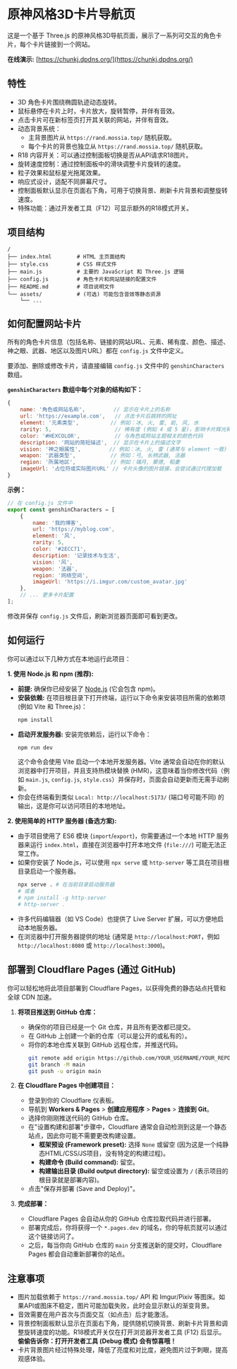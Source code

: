 # 原神风格3D卡片导航页

这是一个基于 Three.js 的原神风格3D导航页面，展示了一系列可交互的角色卡片，每个卡片链接到一个网站。

**在线演示:** [https://chunkj.dpdns.org/](https://chunkj.dpdns.org/)

## 特性

- 3D 角色卡片围绕椭圆轨迹动态旋转。
- 鼠标悬停在卡片上时，卡片放大，旋转暂停，并伴有音效。
- 点击卡片可在新标签页打开其关联的网站，并伴有音效。
- 动态背景系统：
    - 主背景图片从 `https://rand.mossia.top/` 随机获取。
    - 每个卡片的背景也独立从 `https://rand.mossia.top/` 随机获取。
- R18 内容开关：可以通过控制面板切换是否从API请求R18图片。
- 旋转速度控制：通过控制面板中的滑块调整卡片旋转的速度。
- 粒子效果和鼠标星光拖尾效果。
- 响应式设计，适配不同屏幕尺寸。
- 控制面板默认显示在页面右下角，可用于切换背景、刷新卡片背景和调整旋转速度。
- 特殊功能：通过开发者工具（F12）可显示额外的R18模式开关。

## 项目结构

```
/
├── index.html        # HTML 主页面结构
├── style.css         # CSS 样式文件
├── main.js           # 主要的 JavaScript 和 Three.js 逻辑
├── config.js         # 角色卡片和网站链接的配置文件
├── README.md         # 项目说明文件
└── assets/           # (可选) 可能包含音效等静态资源
    └── ...
```

## 如何配置网站卡片

所有的角色卡片信息（包括名称、链接的网站URL、元素、稀有度、颜色、描述、神之眼、武器、地区以及图片URL）都在 `config.js` 文件中定义。

要添加、删除或修改卡片，请直接编辑 `config.js` 文件中的 `genshinCharacters` 数组。

**`genshinCharacters` 数组中每个对象的结构如下：**

```javascript
{
    name: '角色或网站名称',         // 显示在卡片上的名称
    url: 'https://example.com',   // 点击卡片后跳转的网址
    element: '元素类型',          // 例如：冰, 火, 雷, 岩, 风, 水
    rarity: 5,                    // 稀有度 (例如 4 或 5 星)，影响卡片辉光和样式
    color: '#HEXCOLOR',           // 与角色或网站主题相关的颜色代码
    description: '网站的简短描述',  // 显示在卡片上的描述文字
    vision: '神之眼属性',         // 例如：冰, 火, 雷 (通常与 element 一致)
    weapon: '武器类型',           // 例如：弓, 长柄武器, 法器
    region: '所属地区',           // 例如：璃月, 蒙德, 稻妻
    imageUrl: '占位符或实际图片URL' // 卡片头像的图片链接，会尝试通过代理加载
}
```

**示例：**

```javascript
// 在 config.js 文件中
export const genshinCharacters = [
    {
        name: '我的博客',
        url: 'https://myblog.com',
        element: '风',
        rarity: 5,
        color: '#2ECC71',
        description: '记录技术与生活',
        vision: '风',
        weapon: '法器',
        region: '网络空间',
        imageUrl: 'https://i.imgur.com/custom_avatar.jpg'
    },
    // ... 更多卡片配置
];
```

修改并保存 `config.js` 文件后，刷新浏览器页面即可看到更改。

## 如何运行

你可以通过以下几种方式在本地运行此项目：

**1. 使用 Node.js 和 npm (推荐):**

   *   **前提:** 确保你已经安装了 [Node.js](https://nodejs.org/) (它会包含 npm)。
   *   **安装依赖:** 在项目根目录下打开终端，运行以下命令来安装项目所需的依赖项 (例如 Vite 和 Three.js)：
       ```bash
       npm install
       ```
   *   **启动开发服务器:** 安装完依赖后，运行以下命令：
       ```bash
       npm run dev
       ```
       这个命令会使用 Vite 启动一个本地开发服务器。Vite 通常会自动在你的默认浏览器中打开项目，并且支持热模块替换 (HMR)，这意味着当你修改代码（例如 `main.js`, `config.js`, `style.css`）并保存时，页面会自动更新而无需手动刷新。
   *   你会在终端看到类似 `Local: http://localhost:5173/` (端口号可能不同) 的输出，这是你可以访问项目的本地地址。

**2. 使用简单的 HTTP 服务器 (备选方案):**

   *   由于项目使用了 ES6 模块 (`import`/`export`)，你需要通过一个本地 HTTP 服务器来运行 `index.html`，直接在浏览器中打开本地文件 (`file:///`) 可能无法正常工作。
   *   如果你安装了 Node.js，可以使用 `npx serve` 或 `http-server` 等工具在项目根目录启动一个服务器。
       ```bash
       npx serve . # 在当前目录启动服务器
       # 或者
       # npm install -g http-server
       # http-server .
       ```
   *   许多代码编辑器（如 VS Code）也提供了 Live Server 扩展，可以方便地启动本地服务器。
   *   在浏览器中打开服务器提供的地址 (通常是 `http://localhost:PORT`，例如 `http://localhost:8080` 或 `http://localhost:3000`)。

## 部署到 Cloudflare Pages (通过 GitHub)

你可以轻松地将此项目部署到 Cloudflare Pages，以获得免费的静态站点托管和全球 CDN 加速。

1.  **将项目推送到 GitHub 仓库：**
    *   确保你的项目已经是一个 Git 仓库，并且所有更改都已提交。
    *   在 GitHub 上创建一个新的仓库（可以是公开的或私有的）。
    *   将你的本地仓库关联到 GitHub 远程仓库，并推送代码。
        ```bash
        git remote add origin https://github.com/YOUR_USERNAME/YOUR_REPOSITORY_NAME.git
        git branch -M main
        git push -u origin main
        ```

2.  **在 Cloudflare Pages 中创建项目：**
    *   登录到你的 Cloudflare 仪表板。
    *   导航到 **Workers & Pages** > **创建应用程序** > **Pages** > **连接到 Git**。
    *   选择你刚刚推送代码的 GitHub 仓库。
    *   在"设置构建和部署"步骤中，Cloudflare 通常会自动检测到这是一个静态站点，因此你可能不需要更改构建设置。
        *   **框架预设 (Framework preset):** 选择 `None` 或留空 (因为这是一个纯静态HTML/CSS/JS项目，没有特定的构建过程)。
        *   **构建命令 (Build command):** 留空。
        *   **构建输出目录 (Build output directory):** 留空或设置为 `/` (表示项目的根目录就是部署内容)。
    *   点击"保存并部署 (Save and Deploy)"。

3.  **完成部署：**
    *   Cloudflare Pages 会自动从你的 GitHub 仓库拉取代码并进行部署。
    *   部署完成后，你将获得一个 `*.pages.dev` 的域名，你的导航页就可以通过这个链接访问了。
    *   之后，每当你向 GitHub 仓库的 `main` 分支推送新的提交时，Cloudflare Pages 都会自动重新部署你的站点。

## 注意事项

-   图片加载依赖于 `https://rand.mossia.top/` API 和 Imgur/Pixiv 等图床。如果API或图床不稳定，图片可能加载失败，此时会显示默认的渐变背景。
-   音效需要在用户首次与页面交互（如点击）后才能激活。
-   背景控制面板默认显示在页面右下角，提供随机切换背景、刷新卡片背景和调整旋转速度的功能。R18模式开关仅在打开浏览器开发者工具 (F12) 后显示。 **偷偷告诉你：打开开发者工具 (Debug 模式) 会有惊喜哦！**
-   卡片背景图片经过特殊处理，降低了亮度和对比度，避免图片过于刺眼，提高观感体验。
